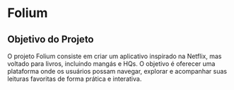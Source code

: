 # Folium

## Objetivo do Projeto
O projeto Folium consiste em criar um aplicativo inspirado na Netflix, mas voltado para livros, incluindo mangás e HQs. 
O objetivo é oferecer uma plataforma onde os usuários possam navegar, explorar e acompanhar suas leituras favoritas de forma prática e interativa.